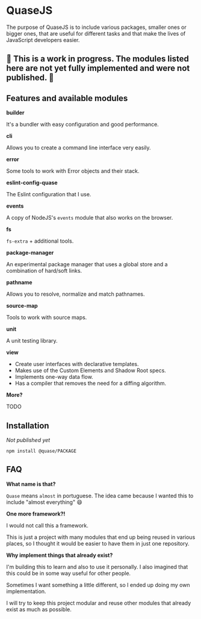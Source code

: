 # QuaseJS

<!--[Documentation](/docs) | [Install](#installation)-->

The purpose of QuaseJS is to include various packages, smaller ones or bigger ones, that are useful for different tasks and that make the lives of JavaScript developers easier.

## :construction: This is a work in progress. The modules listed here are not yet fully implemented and were not published. :construction:

## Features and available modules

**builder**

It's a bundler with easy configuration and good performance.

**cli**

Allows you to create a command line interface very easily.

**error**

Some tools to work with Error objects and their stack.

**eslint-config-quase**

The Eslint configuration that I use.

**events**

A copy of NodeJS's `events` module that also works on the browser.

**fs**

`fs-extra` + additional tools.

**package-manager**

An experimental package manager that uses a global store and a combination of hard/soft links.

**pathname**

Allows you to resolve, normalize and match pathnames.

**source-map**

Tools to work with source maps.

**unit**

A unit testing library.

**view**

- Create user interfaces with declarative templates.
- Makes use of the Custom Elements and Shadow Root specs.
- Implements one-way data flow.
- Has a compiler that removes the need for a diffing algorithm.

**More?**

TODO

## Installation

*Not published yet*

````
npm install @quase/PACKAGE
````

## FAQ

**What name is that?**

`Quase` means `almost` in portuguese. The idea came because I wanted this to include "almost everything" :smile:

**One more framework?!**

I would not call this a framework.

This is just a project with many modules that end up being reused in various places, so I thought it would be easier to have them in just one repository.

**Why implement things that already exist?**

I'm building this to learn and also to use it personally. I also imagined that this could be in some way useful for other people.

Sometimes I want something a little different, so I ended up doing my own implementation.

I will try to keep this project modular and reuse other modules that already exist as much as possible.
